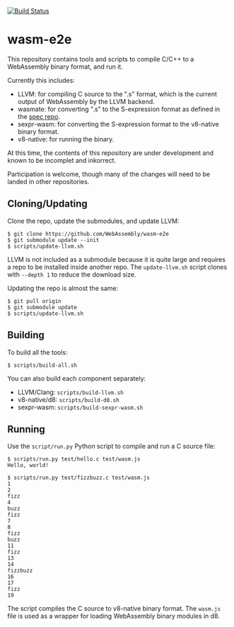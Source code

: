 [![Build Status](https://travis-ci.org/WebAssembly/wasm-e2e.svg?branch=master)](https://travis-ci.org/WebAssembly/wasm-e2e)

# wasm-e2e

This repository contains tools and scripts to compile C/C++ to a WebAssembly
binary format, and run it.

Currently this includes:
- LLVM: for compiling C source to the ".s" format, which is the current
  output of WebAssembly by the LLVM backend.
- wasmate: for converting ".s" to the S-expression format as defined in the
  [spec repo](https://github.com/WebAssembly/spec).
- sexpr-wasm: for converting the S-expression format to the v8-native binary
  format.
- v8-native: for running the binary.

At this time, the contents of this repository are under development and known
to be incomplet and inkorrect.

Participation is welcome, though many of the changes will need to be landed in
other repositories.

## Cloning/Updating

Clone the repo, update the submodules, and update LLVM:

```
$ git clone https://github.com/WebAssembly/wasm-e2e
$ git submodule update --init
$ scripts/update-llvm.sh
```

LLVM is not included as a submodule because it is quite large and requires a
repo to be installed inside another repo. The `update-llvm.sh` script clones
with `--depth 1` to reduce the download size.

Updating the repo is almost the same:

```
$ git pull origin
$ git submodule update
$ scripts/update-llvm.sh
```

## Building

To build all the tools:

```
$ scripts/build-all.sh
```

You can also build each component separately:
- LLVM/Clang: `scripts/build-llvm.sh`
- v8-native/d8: `scripts/build-d8.sh`
- sexpr-wasm: `scripts/build-sexpr-wasm.sh`

## Running

Use the `script/run.py` Python script to compile and run a C source file:

```
$ scripts/run.py test/hello.c test/wasm.js
Hello, world!

$ scripts/run.py test/fizzbuzz.c test/wasm.js 
1
2
fizz
4
buzz
fizz
7
8
fizz
buzz
11
fizz
13
14
fizzbuzz
16
17
fizz
19
```

The script compiles the C source to v8-native binary format. The `wasm.js` file
is used as a wrapper for loading WebAssembly binary modules in d8.
